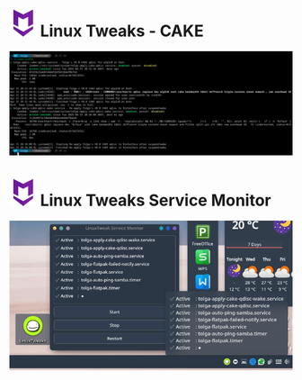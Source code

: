 # ![alt text](https://github.com/adam-p/markdown-here/raw/master/src/common/images/icon48.png) Linux Tweaks - CAKE

![1744721286126](image/README/1744721286126.png)

# ![alt text](https://github.com/adam-p/markdown-here/raw/master/src/common/images/icon48.png) Linux Tweaks Service Monitor

![1744721409402](image/README/1744721409402.png)
